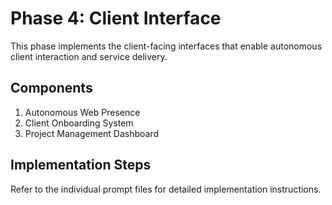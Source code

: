 # Phase 4: Client Interface

This phase implements the client-facing interfaces that enable autonomous client interaction and service delivery.

## Components

1. Autonomous Web Presence
2. Client Onboarding System
3. Project Management Dashboard

## Implementation Steps

Refer to the individual prompt files for detailed implementation instructions.
